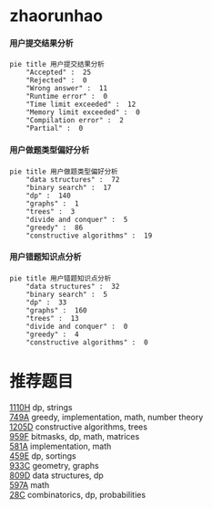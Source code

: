 # zhaorunhao

<!-- tabs:start -->



#### **用户提交结果分析**

```mermaid
pie title 用户提交结果分析
    "Accepted" :  25
    "Rejected" :  0
    "Wrong answer" :  11
    "Runtime error" :  0
    "Time limit exceeded" :  12
    "Memory limit exceeded" :  0
    "Compilation error" :  2
    "Partial" :  0
```

#### **用户做题类型偏好分析**

```mermaid
pie title 用户做题类型偏好分析
    "data structures" :  72
    "binary search" :  17
    "dp" :  140
    "graphs" :  1
    "trees" :  3
    "divide and conquer" :  5
    "greedy" :  86
    "constructive algorithms" :  19
```
#### **用户错题知识点分析**

```mermaid
pie title 用户错题知识点分析
    "data structures" :  32
    "binary search" :  5
    "dp" :  33
    "graphs" :  160
    "trees" :  13
    "divide and conquer" :  0
    "greedy" :  4
    "constructive algorithms" :  0
```



<!-- tabs:end -->
# 推荐题目
[1110H](https://codeforces.com/contest/1110/problem/H)		dp,
                        strings		  
[749A](https://codeforces.com/contest/749/problem/A)		greedy,
                        implementation,
                        math,
                        number theory		  
[1205D](https://codeforces.com/contest/1205/problem/D)		constructive algorithms,
                        trees		  
[959F](https://codeforces.com/contest/959/problem/F)		bitmasks,
                        dp,
                        math,
                        matrices		  
[581A](https://codeforces.com/contest/581/problem/A)		implementation,
                        math		  
[459E](https://codeforces.com/contest/459/problem/E)		dp,
                        sortings		  
[933C](https://codeforces.com/contest/933/problem/C)		geometry,
                        graphs		  
[809D](https://codeforces.com/contest/809/problem/D)		data structures,
                        dp		  
[597A](https://codeforces.com/contest/597/problem/A)		math		  
[28C](https://codeforces.com/contest/28/problem/C)		combinatorics,
                        dp,
                        probabilities		  
